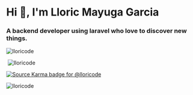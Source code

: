 <h1>Hi 👋, I'm Lloric Mayuga Garcia</h1>

<h3>A backend developer using laravel who love to discover new things.</h3>

<p><img src="https://github-readme-stats.vercel.app/api/top-langs/?username=lloricode&layout=compact&hide=html" alt="lloricode" /></p>

<p>&nbsp;<img  src="https://github-readme-stats.vercel.app/api?username=lloricode&show_icons=true" alt="lloricode" /></p>

[![Source Karma badge for @lloricode](https://sourcekarma-og.vercel.app/api/lloricode/github)](https://sourcekarma.vercel.app/lloricode)

<p align="left"> <img src="https://komarev.com/ghpvc/?username=lloricode" alt="lloricode" /> </p>
